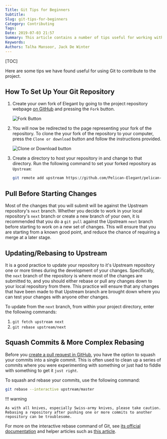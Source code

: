 ```yaml
---
Title: Git Tips for Beginners
Subtitle:
Slug: git-tips-for-beginners
Category: Contributing
Tags:
Date: 2019-07-03 21:57
Summary: This article contains a number of tips useful for working with Elegant and Git.
Keywords:
Authors: Talha Mansoor, Jack De Winter
---
```


[TOC]

Here are some tips we have found useful for using Git to contribute to the project.

## How To Set Up Your Git Repository

1. Create your own fork of Elegant by going to the project repository webpage [on GitHub](https://github.com/Pelican-Elegant/elegant) and pressing the `Fork` button.

   ![Fork Button]({static}/images/github-fork-button.png)

2. You will now be redirected to the page representing your fork of the repository. To clone the your fork of the repository to your computer, press the `Clone or download` button and follow the instructions provided.

   ![Clone or Download button]({static}/images/github-clone-button.png)

3. Create a directory to host your repository in and change to that directory. Run the following command to set your forked repository as `Upstream`:

   ```bash
   git remote add upstream https://github.com/Pelican-Elegant/pelican-elegant.git
   ```

## Pull Before Starting Changes

Most of the changes that you will submit will be against the Upstream repository's `next`
branch. Whether you decide to work in your local repository's `next` branch or create a new
branch of your own, it is recommended that you do a `git pull` against the Upstream `next`
branch before starting to work on a new set of changes. This will ensure that you are starting
from a known good point, and reduce the chance of requiring a merge at a later stage.

## Updating/Rebasing to Upstream

It is a good practice to update your repository to it's Upstream repository one or more times
during the development of your changes. Specifically, the `next` branch of the repository
is where most of the changes are submitted to, and you should either rebase or pull any
changes down to your local repository from there. This practice will ensure that any changes
that have been made to that Upstream branch are brought down where you can test your changes
with anyone other changes.

To update from the `next` branch, from within your project directory, enter the following
commands:

1. `git fetch upstream next`
2. `git rebase upstream/next`

## Squash Commits & More Complex Rebasing

Before you [create a pull request in GitHub](https://github.com/Pelican-Elegant/elegant/pulls),
you have the option to squash your commits into a single commit. This is often used to clean
up a series of commits where you were experimenting with something or just had to fiddle with
something to get it `just right`.

To squash and rebase your commits, use the following command:

```bash
git rebase --interactive upstream/master
```

!!! warning

    As with all knives, especially Swiss-army knives, please take caution.  Rebasing a repository after pushing one or more commits to another repository can be troublesome.

For more on the interactive rebase command of Git, see [its official documentation](https://git-scm.com/docs/user-manual#interactive-rebase) and helper articles such as
[this article](https://makandracards.com/makandra/527-squash-several-git-commits-into-a-single-commit).
